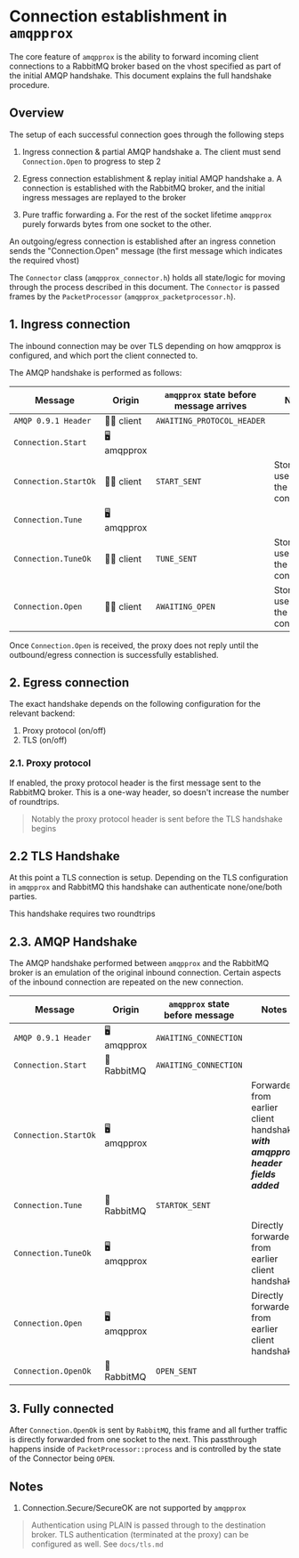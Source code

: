 # Connection establishment in `amqpprox`

The core feature of `amqpprox` is the ability to forward incoming client connections to a RabbitMQ broker based on the vhost specified as part of the initial AMQP handshake. This document explains the full handshake procedure.

## Overview
The setup of each successful connection goes through the following steps

1. Ingress connection & partial AMQP handshake 
    a. The client must send `Connection.Open` to progress to step 2

2. Egress connection establishment & replay initial AMQP handshake
    a. A connection is established with the RabbitMQ broker, and the initial ingress messages are replayed to the broker

3. Pure traffic forwarding
    a. For the rest of the socket lifetime `amqpprox` purely forwards bytes from one socket to the other.

An outgoing/egress connection is established after an ingress connetion sends the "Connection.Open" message (the first message which indicates the required vhost)

The `Connector` class (`amqpprox_connector.h`) holds all state/logic for moving through the process described in this document. The `Connector` is passed frames by the `PacketProcessor` (`amqpprox_packetprocessor.h`).

## 1. Ingress connection
The inbound connection may be over TLS depending on how amqpprox is configured, and which port the client connected to.

The AMQP handshake is performed as follows:

| Message              | Origin       | `amqpprox` state before message arrives | Notes |
|----------------------|--------------|---------------------------------------|-------|
| `AMQP 0.9.1 Header`  | 🙋‍♀️ client    | `AWAITING_PROTOCOL_HEADER`            |       |
| `Connection.Start`   | 🖥 amqpprox  |                                       |       |
| `Connection.StartOk` | 🙋‍♀️ client    | `START_SENT`                          | Stored for use when the broker connection |
| `Connection.Tune`    | 🖥 amqpprox  |                                       |       |
| `Connection.TuneOk`  | 🙋‍♀️ client    | `TUNE_SENT`                           | Stored for use when the broker connection |
| `Connection.Open`    | 🙋‍♀️ client    | `AWAITING_OPEN`                       | Stored for use when the broker connection |

Once `Connection.Open` is received, the proxy does not reply until the outbound/egress connection is successfully established.


## 2. Egress connection

The exact handshake depends on the following configuration for the relevant backend:
1. Proxy protocol (on/off)
2. TLS (on/off)

### 2.1. Proxy protocol

If enabled, the proxy protocol header is the first message sent to the RabbitMQ broker.
This is a one-way header, so doesn't increase the number of roundtrips. 

 > Notably the proxy protocol header is sent before the TLS handshake begins

## 2.2 TLS Handshake

At this point a TLS connection is setup. Depending on the TLS configuration in `amqpprox` and RabbitMQ this handshake can authenticate none/one/both parties.

This handshake requires two roundtrips

## 2.3. AMQP Handshake

The AMQP handshake performed between `amqpprox` and the RabbitMQ broker is an emulation of the original inbound connection. Certain aspects of the inbound connection are repeated on the new connection.

| Message              | Origin       | `amqpprox` state before message | Notes |
|----------------------|--------------|---------------------------------|-------|
| `AMQP 0.9.1 Header`  | 🖥 amqpprox  | `AWAITING_CONNECTION`           |       |
| `Connection.Start`   | 🐇 RabbitMQ | `AWAITING_CONNECTION`           |       |
| `Connection.StartOk` | 🖥 amqpprox  |                                 | Forwarded from earlier client handshake ***with amqpprox header fields added*** |
| `Connection.Tune`    | 🐇 RabbitMQ | `STARTOK_SENT`                  |       |
| `Connection.TuneOk`  | 🖥 amqpprox  |                                 | Directly forwarded from earlier client handshake |
| `Connection.Open`    | 🖥 amqpprox  |                                 | Directly forwarded from earlier client handshake |
| `Connection.OpenOk`  | 🐇 RabbitMQ | `OPEN_SENT`                     |       |

## 3. Fully connected

After `Connection.OpenOk` is sent by `RabbitMQ`, this frame and all further traffic is directly forwarded from one socket to the next. This passthrough happens inside of `PacketProcessor::process` and is controlled by the state of the Connector being `OPEN`.

## Notes

1. Connection.Secure/SecureOK are not supported by `amqpprox`

 > Authentication using PLAIN is passed through to the destination broker. TLS authentication (terminated at the proxy) can be configured as well. See `docs/tls.md`
